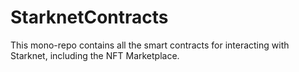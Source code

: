 # StarknetContracts
This mono-repo contains all the smart contracts for interacting with Starknet, including the NFT Marketplace.
